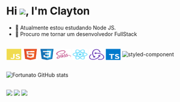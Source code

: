 <h1 align="left">Hi <img src="https://raw.githubusercontent.com/kaueMarques/kaueMarques/master/hi.gif" height="30px">, I'm Clayton</h1>

- 🌱 Atualmente estou estudando Node JS.
- 👯 Procuro me tornar um desenvolvedor FullStack

<div style="display: inline_block"><br>
  <img align="center" alt="Js" height="30" width="40" src="https://raw.githubusercontent.com/devicons/devicon/master/icons/javascript/javascript-plain.svg">
  <img align="center" alt="HTML" height="30" width="40" src="https://raw.githubusercontent.com/devicons/devicon/master/icons/html5/html5-original.svg">
  <img align="center" alt="CSS" height="30" width="40" src="https://raw.githubusercontent.com/devicons/devicon/master/icons/css3/css3-original.svg">
  <img align="center" alt="SASS" height="30" width="40" src="https://raw.githubusercontent.com/devicons/devicon/master/icons/sass/sass-original.svg">
  <img align="center" alt="React" height="30" width="40" src="https://raw.githubusercontent.com/devicons/devicon/master/icons/react/react-original.svg">
  <img align="center" alt="Redux" height="30" width="40" src="https://raw.githubusercontent.com/devicons/devicon/master/icons/redux/redux-original.svg">
  <img align="center" alt="typescript" height="30" width="40" src="https://raw.githubusercontent.com/devicons/devicon/master/icons/typescript/typescript-original.svg">
  <img align="center" alt="styled-component" height="30" width="40" src="https://raw.githubusercontent.com/styled-components/brand/master/styled-components.png">
</div>
  <br>
<div> 
  
 ![Fortunato GitHub stats](https://github-readme-stats.vercel.app/api?username=claytonfortunato&show_icons=true&theme=dark)
  
</div>
  <br>
<div> 
   <a href = "mailto:claytonreis10@gmail.com"><img src="https://img.shields.io/badge/-Gmail-%23333?style=for-the-badge&logo=gmail&logoColor=dracula" target="_blank"></a>
  <a href="https://www.linkedin.com/in/clayton-fortunato-422723263/" target="_blank"><img src="https://img.shields.io/badge/-LinkedIn-%230077B5?style=for-the-badge&logo=linkedin&logoColor=white" target="_blank"></a>
  <a href="https://claytonfortunato.github.io/" target="_blank"><img src="https://img.shields.io/badge/-Portf%C3%B3lio-brown?style=for-the-badge&logo=true" target="_blank"></a>
